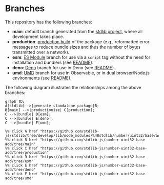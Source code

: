<!--

@license Apache-2.0

Copyright (c) 2022 The Stdlib Authors.

Licensed under the Apache License, Version 2.0 (the "License");
you may not use this file except in compliance with the License.
You may obtain a copy of the License at

    http://www.apache.org/licenses/LICENSE-2.0

Unless required by applicable law or agreed to in writing, software
distributed under the License is distributed on an "AS IS" BASIS,
WITHOUT WARRANTIES OR CONDITIONS OF ANY KIND, either express or implied.
See the License for the specific language governing permissions and
limitations under the License.

-->

# Branches

This repository has the following branches:

-   **main**: default branch generated from the [stdlib project][stdlib-url], where all development takes place.
-   **production**: [production build][production-url] of the package (e.g., reformatted error messages to reduce bundle sizes and thus the number of bytes transmitted over a network).
-   **esm**: [ES Module][esm-url] branch for use via a `script` tag without the need for installation and bundlers (see [README][esm-readme]).
-   **deno**: [Deno][deno-url] branch for use in Deno (see [README][deno-readme]).
-   **umd**: [UMD][umd-url] branch for use in Observable, or in dual browser/Node.js environments (see [README][umd-readme]).

The following diagram illustrates the relationships among the above branches:

```mermaid
graph TD;
A[stdlib]-->|generate standalone package|B;
B[main] -->|productionize| C[production];
C -->|bundle| D[esm];
C -->|bundle| E[deno];
C -->|bundle| F[umd];

%% click A href "https://github.com/stdlib-js/stdlib/tree/develop/lib/node_modules/%40stdlib/number/uint32/base/add"
%% click B href "https://github.com/stdlib-js/number-uint32-base-add/tree/main"
%% click C href "https://github.com/stdlib-js/number-uint32-base-add/tree/production"
%% click D href "https://github.com/stdlib-js/number-uint32-base-add/tree/esm"
%% click E href "https://github.com/stdlib-js/number-uint32-base-add/tree/deno"
%% click F href "https://github.com/stdlib-js/number-uint32-base-add/tree/umd"
```

[stdlib-url]: https://github.com/stdlib-js/stdlib/tree/develop/lib/node_modules/%40stdlib/number/uint32/base/add
[production-url]: https://github.com/stdlib-js/number-uint32-base-add/tree/production
[deno-url]: https://github.com/stdlib-js/number-uint32-base-add/tree/deno
[deno-readme]: https://github.com/stdlib-js/number-uint32-base-add/blob/deno/README.md
[umd-url]: https://github.com/stdlib-js/number-uint32-base-add/tree/umd
[umd-readme]: https://github.com/stdlib-js/number-uint32-base-add/blob/umd/README.md
[esm-url]: https://github.com/stdlib-js/number-uint32-base-add/tree/esm
[esm-readme]: https://github.com/stdlib-js/number-uint32-base-add/blob/esm/README.md